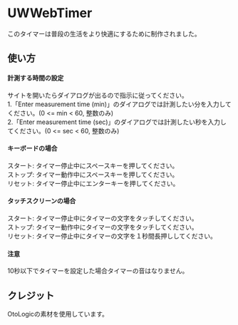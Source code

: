 # UWWebTimer
このタイマーは普段の生活をより快適にするために制作されました。

## 使い方
#### 計測する時間の設定
サイトを開いたらダイアログが出るので指示に従ってください。  
1.「Enter measurement time (min)」のダイアログでは計測したい分を入力してください。(0 <= min < 60, 整数のみ)  
2.「Enter measurement time (sec)」のダイアログでは計測したい秒を入力してください。(0 <= sec < 60, 整数のみ)
#### キーボードの場合
スタート: タイマー停止中にスペースキーを押してください。  
ストップ: タイマー動作中にスペースキーを押してください。  
リセット: タイマー停止中にエンターキーを押してください。
#### タッチスクリーンの場合
スタート: タイマー停止中にタイマーの文字をタッチしてください。  
ストップ: タイマー動作中にタイマーの文字をタッチしてください。  
リセット: タイマー停止中にタイマーの文字を１秒間長押ししてください。
#### 注意
10秒以下でタイマーを設定した場合タイマーの音はなりません。
## クレジット
OtoLogicの素材を使用しています。
